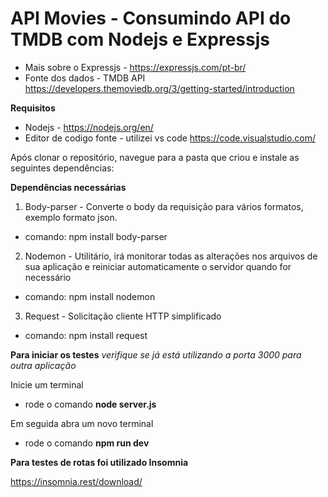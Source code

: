 # API Movies - Consumindo API do TMDB com Nodejs e Expressjs

* Mais sobre o Expressjs - https://expressjs.com/pt-br/
* Fonte dos dados - TMDB API https://developers.themoviedb.org/3/getting-started/introduction

**Requisitos**

- Nodejs - https://nodejs.org/en/
- Editor de codigo fonte - utilizei vs code https://code.visualstudio.com/ 

Após clonar o repositório, navegue para a pasta que criou e instale as seguintes dependências:

**Dependências necessárias**

1. Body-parser - Converte o body da requisição para vários formatos, exemplo formato json.
* comando: npm install body-parser

2. Nodemon - Utilitário, irá monitorar todas as alterações nos arquivos de sua aplicação e reiniciar automaticamente o servidor quando for necessário
* comando: npm install nodemon

3. Request - Solicitação cliente HTTP simplificado
* comando:  npm install request

**Para iniciar os testes**
*verifique se já está utilizando a porta 3000 para outra aplicação*

Inicie um terminal 
* rode o comando **node server.js** 

Em seguida abra um novo terminal

* rode o comando **npm run dev**

**Para testes de rotas foi utilizado Insomnia**

https://insomnia.rest/download/
